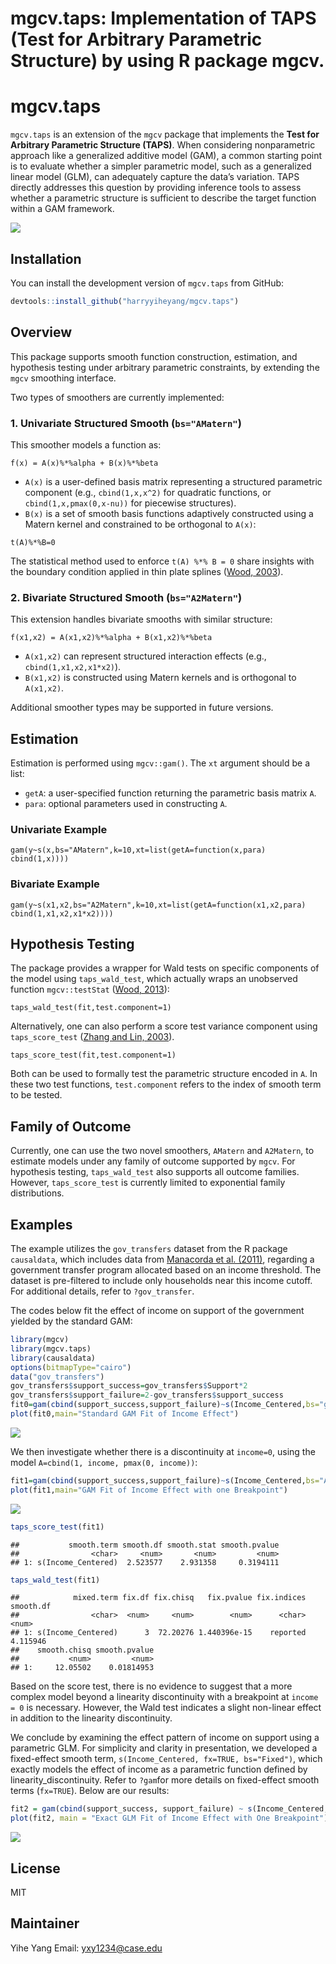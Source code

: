 mgcv.taps: Implementation of TAPS (Test for Arbitrary Parametric
Structure) by using R package mgcv.
================

# mgcv.taps

`mgcv.taps` is an extension of the `mgcv` package that implements the
**Test for Arbitrary Parametric Structure (TAPS)**. When considering
nonparametric approach like a generalized additive model (GAM), a common
starting point is to evaluate whether a simpler parametric model, such
as a generalized linear model (GLM), can adequately capture the data’s
variation. TAPS directly addresses this question by providing inference
tools to assess whether a parametric structure is sufficient to describe
the target function within a GAM framework.

![](README_files/figure-gfm/TAPS_Introduction.png)

## Installation

You can install the development version of `mgcv.taps` from GitHub:

``` r
devtools::install_github("harryyiheyang/mgcv.taps")
```

## Overview

This package supports smooth function construction, estimation, and
hypothesis testing under arbitrary parametric constraints, by extending
the `mgcv` smoothing interface.

Two types of smoothers are currently implemented:

### 1. Univariate Structured Smooth (`bs="AMatern"`)

This smoother models a function as:

    f(x) = A(x)%*%alpha + B(x)%*%beta

- `A(x)` is a user-defined basis matrix representing a structured
  parametric component (e.g., `cbind(1,x,x^2)` for quadratic functions,
  or `cbind(1,x,pmax(0,x-nu))` for piecewise structures).
- `B(x)` is a set of smooth basis functions adaptively constructed using
  a Matern kernel and constrained to be orthogonal to `A(x)`:

<!-- -->

    t(A)%*%B=0

The statistical method used to enforce `t(A) %*% B = 0` share insights
with the boundary condition applied in thin plate splines ([Wood,
2003](https://academic.oup.com/jrsssb/article/65/1/95/7110632)).

### 2. Bivariate Structured Smooth (`bs="A2Matern"`)

This extension handles bivariate smooths with similar structure:

    f(x1,x2) = A(x1,x2)%*%alpha + B(x1,x2)%*%beta

- `A(x1,x2)` can represent structured interaction effects (e.g.,
  `cbind(1,x1,x2,x1*x2)`).
- `B(x1,x2)` is constructed using Matern kernels and is orthogonal to
  `A(x1,x2)`.

Additional smoother types may be supported in future versions.

## Estimation

Estimation is performed using `mgcv::gam()`. The `xt` argument should be
a list:

- `getA`: a user-specified function returning the parametric basis
  matrix `A`.
- `para`: optional parameters used in constructing `A`.

### Univariate Example

    gam(y~s(x,bs="AMatern",k=10,xt=list(getA=function(x,para) cbind(1,x))))

### Bivariate Example

    gam(y~s(x1,x2,bs="A2Matern",k=10,xt=list(getA=function(x1,x2,para) cbind(1,x1,x2,x1*x2))))

## Hypothesis Testing

The package provides a wrapper for Wald tests on specific components of
the model using `taps_wald_test`, which actually wraps an unobserved
function `mgcv::testStat` ([Wood,
2013](https://academic.oup.com/biomet/article/100/1/221/192816)):

    taps_wald_test(fit,test.component=1)

Alternatively, one can also perform a score test variance component
using `taps_score_test` ([Zhang and Lin,
2003](https://doi.org/10.1093/biostatistics/4.1.57)).

    taps_score_test(fit,test.component=1)

Both can be used to formally test the parametric structure encoded in
`A`. In these two test functions, `test.component` refers to the index
of smooth term to be tested.

## Family of Outcome

Currently, one can use the two novel smoothers, `AMatern` and
`A2Matern`, to estimate models under any family of outcome supported by
`mgcv`. For hypothesis testing, `taps_wald_test` also supports all
outcome families. However, `taps_score_test` is currently limited to
exponential family distributions.

## Examples

The example utilizes the `gov_transfers` dataset from the R package
`causaldata`, which includes data from [Manacorda et
al. (2011)](https://www.aeaweb.org/articles?id=10.1257/app.3.3.1),
regarding a government transfer program allocated based on an income
threshold. The dataset is pre-filtered to include only households near
this income cutoff. For additional details, refer to `?gov_transfer`.

The codes below fit the effect of income on support of the government
yielded by the standard GAM:

``` r
library(mgcv)
library(mgcv.taps)
library(causaldata)
options(bitmapType="cairo")
data("gov_transfers")
gov_transfers$support_success=gov_transfers$Support*2
gov_transfers$support_failure=2-gov_transfers$support_success
fit0=gam(cbind(support_success,support_failure)~s(Income_Centered,bs="gp")+Education+Age,data=gov_transfers,family=binomial(link="probit"))
plot(fit0,main="Standard GAM Fit of Income Effect")
```

![](README_files/figure-gfm/unnamed-chunk-1-1.png)<!-- -->

We then investigate whether there is a discontinuity at `income=0`,
using the model `A=cbind(1, income, pmax(0, income))`:

``` r
fit1=gam(cbind(support_success,support_failure)~s(Income_Centered,bs="AMatern",xt=list(getA=linearity_discontinuity,para=0))+Education+Age,data=gov_transfers,method="REML",family=binomial(link="probit"))
plot(fit1,main="GAM Fit of Income Effect with one Breakpoint")
```

![](README_files/figure-gfm/unnamed-chunk-2-1.png)<!-- -->

``` r
taps_score_test(fit1)
```

    ##           smooth.term smooth.df smooth.stat smooth.pvalue
    ##                <char>     <num>       <num>         <num>
    ## 1: s(Income_Centered)  2.523577    2.931358     0.3194111

``` r
taps_wald_test(fit1)
```

    ##            mixed.term fix.df fix.chisq   fix.pvalue fix.indices smooth.df
    ##                <char>  <num>     <num>        <num>      <char>     <num>
    ## 1: s(Income_Centered)      3  72.20276 1.440396e-15    reported  4.115946
    ##    smooth.chisq smooth.pvalue
    ##           <num>         <num>
    ## 1:     12.05502    0.01814953

Based on the score test, there is no evidence to suggest that a more
complex model beyond a linearity discontinuity with a breakpoint at
`income = 0` is necessary. However, the Wald test indicates a slight
non-linear effect in addition to the linearity discontinuity.

We conclude by examining the effect pattern of income on support using a
parametric GLM. For simplicity and clarity in presentation, we developed
a fixed-effect smooth term, `s(Income_Centered, fx=TRUE, bs="Fixed")`,
which exactly models the effect of income as a parametric function
defined by linearity_discontinuity. Refer to `?gam`for more details on
fixed-effect smooth terms (`fx=TRUE`). Below are our results:

``` r
fit2 = gam(cbind(support_success, support_failure) ~ s(Income_Centered, fx=TRUE, bs="Fixed", xt=list(getA=linearity_discontinuity, para=0)) + Education + Age, data = gov_transfers, family = binomial(link="probit"))
plot(fit2, main = "Exact GLM Fit of Income Effect with One Breakpoint")
```

![](README_files/figure-gfm/unnamed-chunk-3-1.png)<!-- -->

## License

MIT

## Maintainer

Yihe Yang Email: <yxy1234@case.edu>
